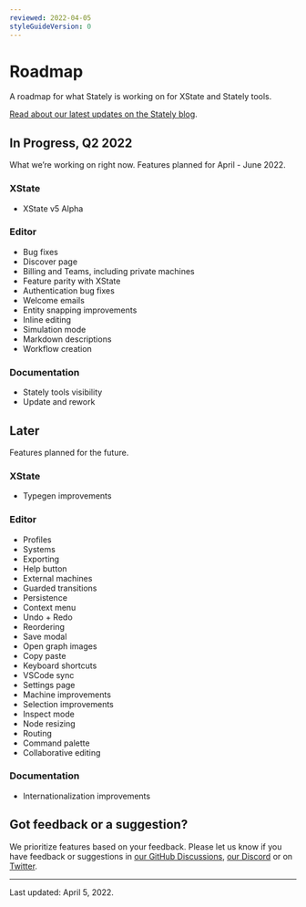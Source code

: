 ```yaml
---
reviewed: 2022-04-05
styleGuideVersion: 0
---
```


# Roadmap

A roadmap for what Stately is working on for XState and Stately tools.

[Read about our latest updates on the Stately blog](https://stately.ai/blog).

## In Progress, Q2 2022

What we’re working on right now. Features planned for April - June 2022.

### XState

- XState v5 Alpha

### Editor

- Bug fixes
- Discover page
- Billing and Teams, including private machines
- Feature parity with XState
- Authentication bug fixes
- Welcome emails
- Entity snapping improvements
- Inline editing
- Simulation mode
- Markdown descriptions
- Workflow creation

### Documentation

- Stately tools visibility
- Update and rework

## Later

Features planned for the future.

### XState

- Typegen improvements

### Editor

- Profiles
- Systems
- Exporting
- Help button
- External machines
- Guarded transitions
- Persistence
- Context menu
- Undo + Redo
- Reordering
- Save modal
- Open graph images
- Copy paste
- Keyboard shortcuts
- VSCode sync
- Settings page
- Machine improvements
- Selection improvements
- Inspect mode
- Node resizing
- Routing
- Command palette
- Collaborative editing

### Documentation

- Internationalization improvements

## Got feedback or a suggestion?

We prioritize features based on your feedback. Please let us know if you have feedback or suggestions in [our GitHub Discussions](https://github.com/statelyai/xstate/discussions), [our Discord](https://discord.gg/xstate) or on [Twitter](https://twitter.com/statelyai).

---

Last updated: April 5, 2022.
